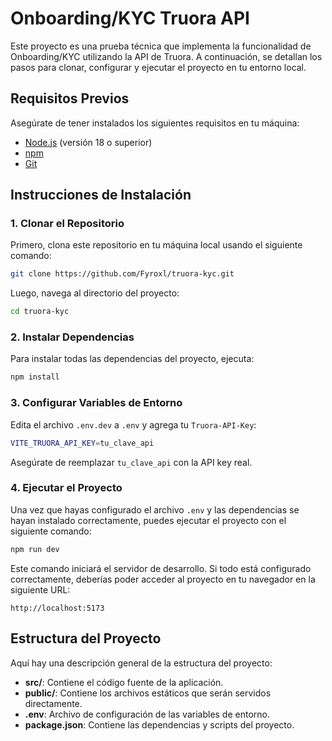 # Onboarding/KYC Truora API

Este proyecto es una prueba técnica que implementa la funcionalidad de Onboarding/KYC utilizando la API de Truora. A continuación, se detallan los pasos para clonar, configurar y ejecutar el proyecto en tu entorno local.

## Requisitos Previos

Asegúrate de tener instalados los siguientes requisitos en tu máquina:

- [Node.js](https://nodejs.org/) (versión 18 o superior)
- [npm](https://www.npmjs.com/)
- [Git](https://git-scm.com/)

## Instrucciones de Instalación

### 1. Clonar el Repositorio

Primero, clona este repositorio en tu máquina local usando el siguiente comando:

```bash
git clone https://github.com/Fyroxl/truora-kyc.git
```

Luego, navega al directorio del proyecto:

```bash
cd truora-kyc
```

### 2. Instalar Dependencias

Para instalar todas las dependencias del proyecto, ejecuta:

```bash
npm install
```

### 3. Configurar Variables de Entorno

Edita el archivo `.env.dev` a `.env` y agrega tu `Truora-API-Key`:

```bash
VITE_TRUORA_API_KEY=tu_clave_api
```

Asegúrate de reemplazar `tu_clave_api` con la API key real.

### 4. Ejecutar el Proyecto

Una vez que hayas configurado el archivo `.env` y las dependencias se hayan instalado correctamente, puedes ejecutar el proyecto con el siguiente comando:

```bash
npm run dev
```

Este comando iniciará el servidor de desarrollo. Si todo está configurado correctamente, deberías poder acceder al proyecto en tu navegador en la siguiente URL:

```
http://localhost:5173
```

## Estructura del Proyecto

Aquí hay una descripción general de la estructura del proyecto:

- **src/**: Contiene el código fuente de la aplicación.
- **public/**: Contiene los archivos estáticos que serán servidos directamente.
- **.env**: Archivo de configuración de las variables de entorno.
- **package.json**: Contiene las dependencias y scripts del proyecto.
